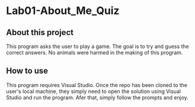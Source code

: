 # Lab01-About_Me_Quiz

## About this project
This program asks the user to play a game. The goal is to try and guess the correct answers. No animals were harmed in the making of this program.

## How to use
This program requires Visual Studio. Once the repo has been cloned to the user's local machine, they simply need to open the solution using Visual Studio and run the program. Afer that, simply follow the prompts and enjoy.